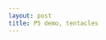```yaml
---
layout: post 
title: P5 demo, tentacles
---
```

<div id="myCanvas"></div>
<script src="/js/tentacles.js" type="text/javascript"></script>
